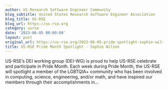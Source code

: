 ```yaml
---
author: US Research Software Engineer Community
blog_subtitle: United States Research Software Engineer Association
blog_title: US-RSE
blog_url: https://us-rse.org
category: usrse
date: '2023-06-05 00:00:00'
layout: post
original_url: https://us-rse.org/2023-06-05-pride-spotlight-sophie-wilson/
title: US-RSE Pride Month Spotlight - Sophie Wilson
---
```


US-RSE’s DEI working group (DEI-WG) is proud to help US-RSE celebrate and participate in Pride Month. Each week during Pride Month, the US-RSE will spotlight a member of the LGBTQIA+ community who has been involved in computing, science, engineering, and/or math, and have inspired our members through their accomplishments in...
